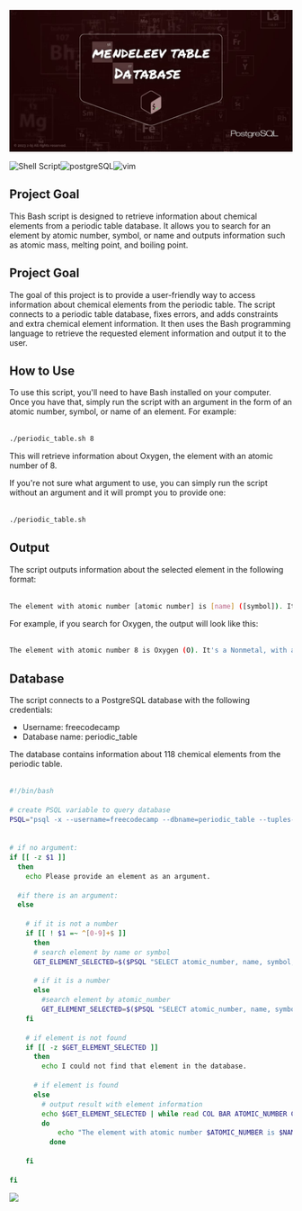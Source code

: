 ![banner](https://github.com/z-bj/Mendeleiv-elements-db-get/blob/master/Mendeleev%20Table%20Database.jpg)

![Shell Script](https://img.shields.io/badge/shell_script-%23121011.svg?style=for-the-badge&logo=gnu-bash&logoColor=white)![postgreSQL](https://camo.githubusercontent.com/281c069a2703e948b536500b9fd808cb4fb2496b3b66741db4013a2c89e91986/68747470733a2f2f696d672e736869656c64732e696f2f62616467652f506f737467726553514c2d3331363139323f7374796c653d666f722d7468652d6261646765266c6f676f3d706f737467726573716c266c6f676f436f6c6f723d7768697465)![vim](https://img.shields.io/badge/Vim-019733.svg?style=for-the-badge&logo=Vim&logoColor=white)


## Project Goal
This Bash script is designed to retrieve information about chemical elements from a periodic table database. It allows you to search for an element by atomic number, symbol, or name and outputs information such as atomic mass, melting point, and boiling point.

## Project Goal

The goal of this project is to provide a user-friendly way to access information about chemical elements from the periodic table. The script connects to a periodic table database, fixes errors, and adds constraints and extra chemical element information. It then uses the Bash programming language to retrieve the requested element information and output it to the user.

## How to Use

To use this script, you'll need to have Bash installed on your computer. Once you have that, simply run the script with an argument in the form of an atomic number, symbol, or name of an element. For example:

``` bash

./periodic_table.sh 8

```

This will retrieve information about Oxygen, the element with an atomic number of 8.

If you're not sure what argument to use, you can simply run the script without an argument and it will prompt you to provide one:

``` bash

./periodic_table.sh

```

## Output

The script outputs information about the selected element in the following format:

``` bash

The element with atomic number [atomic number] is [name] ([symbol]). It's a [type], with a mass of [atomic mass] amu. [name] has a melting point of [melting point] celsius and a boiling point of [boiling point] celsius.

```

For example, if you search for Oxygen, the output will look like this:

``` bash

The element with atomic number 8 is Oxygen (O). It's a Nonmetal, with a mass of 15.999 amu. Oxygen has a melting point of -218.79 celsius and a boiling point of -182.962 celsius.

```

## Database

The script connects to a PostgreSQL database with the following credentials:

-   Username: freecodecamp
-   Database name: periodic_table

The database contains information about 118 chemical elements from the periodic table.

``` bash

#!/bin/bash

# create PSQL variable to query database
PSQL="psql -x --username=freecodecamp --dbname=periodic_table --tuples-only -c"


# if no argument:
if [[ -z $1 ]]
  then
    echo Please provide an element as an argument.
  
  #if there is an argument:
  else 
    
    # if it is not a number 
    if [[ ! $1 =~ ^[0-9]+$ ]]
      then
      # search element by name or symbol
      GET_ELEMENT_SELECTED=$($PSQL "SELECT atomic_number, name, symbol, type, atomic_mass, melting_point_celsius, boiling_point_celsius FROM elements INNER JOIN properties USING(atomic_number) INNER JOIN types USING(type_id) WHERE symbol ILIKE '$1' OR name ILIKE '$1'")
      
      # if it is a number
      else
        #search element by atomic_number
        GET_ELEMENT_SELECTED=$($PSQL "SELECT atomic_number, name, symbol, type, atomic_mass, melting_point_celsius, boiling_point_celsius FROM elements INNER JOIN properties USING(atomic_number)INNER JOIN types USING(type_id) WHERE atomic_number=$1")
    fi

    # if element is not found
    if [[ -z $GET_ELEMENT_SELECTED ]]
      then
        echo I could not find that element in the database.
      
      # if element is found
      else
        # output result with element information
        echo $GET_ELEMENT_SELECTED | while read COL BAR ATOMIC_NUMBER COL BAR NAME COL BAR SYMBOL COL BAR TYPE COL BAR ATOMIC_MASS COL BAR MELTING_POINT COL BAR BOILING_POINT
        do
            echo "The element with atomic number $ATOMIC_NUMBER is $NAME ($SYMBOL). It's a $TYPE, with a mass of $ATOMIC_MASS amu. $NAME has a melting point of $MELTING_POINT celsius and a boiling point of $BOILING_POINT celsius."
          done

    fi

fi
```



<img src="https://github.com/z-bj/Periodic-table-database/blob/master/science_parrot.gif" width="36">
